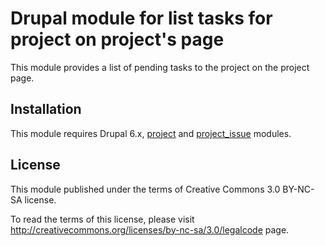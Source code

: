 Drupal module for list tasks for project on project's page
==========================================================

This module provides a list of pending tasks to the project 
on the project page.

Installation
------------

This module requires Drupal 6.x, [project](http://drupal.org/project/project) and [project_issue](http://drupal.org/project/project_issue) modules.


License
-------

This module published under the terms of Creative Commons 3.0 BY-NC-SA license.

To read the terms of this license, please visit
http://creativecommons.org/licenses/by-nc-sa/3.0/legalcode page.

